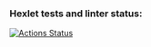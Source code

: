 ### Hexlet tests and linter status:
[![Actions Status](https://github.com/walkerus/php-project-lvl3/workflows/hexlet-check/badge.svg)](https://github.com/walkerus/php-project-lvl3/actions)